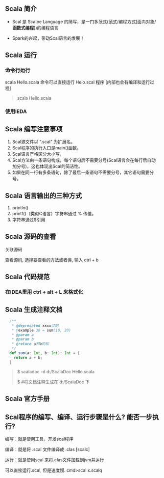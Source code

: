 ## Scala 简介

- Scal 是 Scalbe Language 的简写，是一门多范式(范式/编程方式[面向对象/**函数式编程**])的编程语言

- Spark的兴起，带动Scal语言的发展！

## Scala 运行

### 命令行运行

scala Hello.scala 命令可以直接运行 Helo.scal 程序 [内部也会有编译和运行过程]

> scala Hello.scala 

### 使用IEDA

## Scala 编写注意事项

1. Scal源文件以 “.scal" 为扩展名。
2. Scal程序的执行入口是main()函数。
3. Scal语言严格区分大小写。
4. Scal方法由一条语句构成，每个语句后不需要分号(Scal语言会在每行后自动加分号)，这也体现出Scal的简洁性。
5. 如果在同一行有多条语句，除了最后一条语句不需要分号，其它语句需要分号。

## Scala 语言输出的三种方式

1. println()
2. printf()（类似C语言）字符串通过 % 传值。
3. 字符串通过$引用

## Scala 源码的查看

关联源码

查看源码, 选择要查看的方法或者类, 输入 ctrl + b

## Scala 代码规范

### 在IDEA里用 ctrl + alt + L 来格式化

## Scala 生成注释文档

```scala
  /**
   * @deprecated xxxx过期
   * @example 30 = sum(10, 20)
   * @param a
   * @param b
   * @return a和b的和
   */
  def sum(a: Int, b: Int): Int = {
    return a + b;
  }
```

>$ scaladoc -d   d:/ScalaDoc Hello.scala  
>
>$ #将文档注释生成在 d:/ScalaDoc 下

## Scala 官方手册



## Scal程序的编写、编译、运行步骤是什么? 能否一步执行?

编写：就是使用工具，开发scal程序

编译：就是将 .scal 文件编译成 .clas [scalc]

运行：就是使用scal 来将.clas文件加载到jvm并运行 

可以直接运行.scal, 但是速度慢. cmd>scal x.scalq

